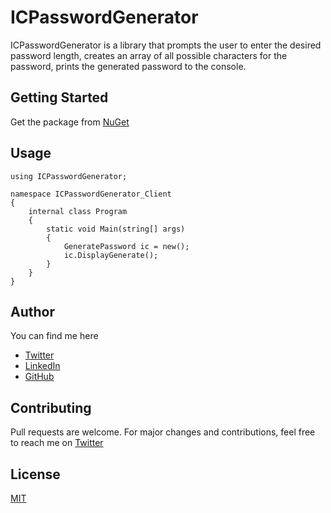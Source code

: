# ICPasswordGenerator

ICPasswordGenerator is a library that prompts the user to enter the desired password length, creates an array of all possible characters for the password, prints the generated password to the console.

## Getting Started

Get the package from [NuGet](https://www.nuget.org/packages/ICPasswordGenerator/)


## Usage

```
using ICPasswordGenerator;

namespace ICPasswordGenerator_Client
{
    internal class Program
    {
        static void Main(string[] args)
        {            
            GeneratePassword ic = new();
            ic.DisplayGenerate();
        }
    }
}
```

## Author
You can find me here

- [Twitter](https://twitter.com/ChideraEl)
- [LinkedIn](https://www.linkedin.com/in/israel-chidera-97bbab89/)
- [GitHub](https://github.com/IsraelChidera)


## Contributing

Pull requests are welcome. For major changes and contributions, feel free to reach me on [Twitter](https://twitter.com/ChideraEl)

## License

[MIT](https://choosealicense.com/licenses/mit/)
